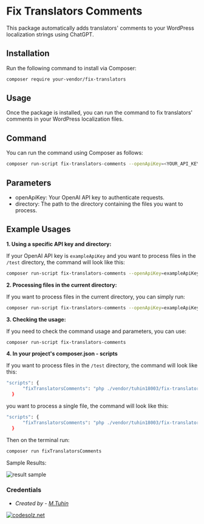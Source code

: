 # Fix Translators Comments

This package automatically adds translators' comments to your WordPress localization strings using ChatGPT.

## Installation

Run the following command to install via Composer:

```bash
composer require your-vendor/fix-translators
```

## Usage

Once the package is installed, you can run the command to fix translators' comments in your WordPress localization files.

## Command

You can run the command using Composer as follows:

```bash
composer run-script fix-translators-comments --openApiKey=<YOUR_API_KEY> --directory=<DIRECTORY_PATH>
```

## Parameters
*  openApiKey: Your OpenAI API key to authenticate requests.
*  directory: The path to the directory containing the files you want to process.

## Example Usages

**1. Using a specific API key and directory:**

If your OpenAI API key is `exampleApiKey` and you want to process files in the `/test` directory, the command will look like this:

```bash 
composer run-script fix-translators-comments --openApiKey=exampleApiKey --directory=/test
```



**2. Processing files in the current directory:**

If you want to process files in the current directory, you can simply run:

```bash 
composer run-script fix-translators-comments --openApiKey=exampleApiKey --directory=.
```


**3. Checking the usage:**

If you need to check the command usage and parameters, you can use:

```bash 
composer run-script fix-translators-comments
```

**4. In your project's composer.json - scripts**

If you want to process files in the `/test` directory, the command will look like this:

```bash 
"scripts": {
      "fixTranslatorsComments": "php ./vendor/tuhin18003/fix-translators-comments/src/FixTranslatorsCommand.php --openApiKey=exampleApiKey --directory=./test"
  }
```

you want to process a single file, the command will look like this:

```bash 
"scripts": {
      "fixTranslatorsComments": "php ./vendor/tuhin18003/fix-translators-comments/src/FixTranslatorsCommand.php --openApiKey=exampleApiKey --directory=./test/filename.php"
  }
```

Then on the terminal run:

```bash 
composer run fixTranslatorsComments
```

Sample Results:

<img src="http://static.codesolz.net/github/fix-translators-comments/fix-translators-comments.png" alt="result sample"/>


### Credentials
- *Created by - [M.Tuhin](https://codesolz.net/)*

<a href="https://codesolz.net">
  <img src="https://codesolz.net/images/brand-logo/logo.png" alt="codesolz.net"/>
</a>

